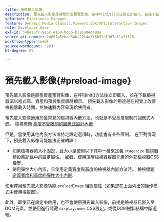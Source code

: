```yaml
---
title: 預先載入影像
description: 預先載入影像是靜態資產預覽影像，在呼叫init()方法後立即載入，並在下載檢視器SDK程式庫、資產和預設集資訊時顯示。 預先載入影像的用途是在視覺上改善檢視器載入時間，並快速將內容呈現給使用者。
solution: Experience Manager
feature: Dynamic Media Classic,Viewers,SDK/API,Interactive Images
role: Developer,User
exl-id: 54bea5fc-916c-4a58-bc06-b726884d488a
source-git-commit: 24667a5ebab54ba22c4a3f6b52d19d7a31a93576
workflow-type: tm+mt
source-wordcount: '263'
ht-degree: 0%

---
```


# 預先載入影像{#preload-image}

預先載入影像是靜態資產預覽影像，在呼叫init()方法後立即載入，並在下載檢視器SDK程式庫、資產和預設集資訊時顯示。 預先載入影像的用途是在視覺上改善檢視器載入時間，並快速將內容呈現給使用者。

預先載入影像適用於最常見的檢視器內嵌方法，也就是不受高度限制的回應式內嵌。 檢視標題 [高度不受限制的回應式設計內嵌](../../c-html5-aem-asset-viewers/c-html5-aem-interactive-images/c-html5-aem-interactive-images.md#section-6bb5d3c502544ad18a58eafe12a13435).

但是，當使用其他內嵌方法或特定設定選項時，功能會有某些限制。 在下列情況下，預先載入影像可能無法正確轉譯：

* 如果檢視器的大小固定，且大小是使用以下其中一種來定義 `stagesize` 檢視器預設集記錄中的設定屬性。 或者，使用頂層檢視器容器元素的外部檢視器CSS檔案。
* 使用彈性大小內嵌，且使用定義寬度與高度的檢視器內嵌方法時。 檢視標題 [定義寬度和高度的彈性大小內嵌](../../c-html5-aem-asset-viewers/c-html5-aem-interactive-images/c-html5-aem-interactive-images.md#section-6bb5d3c502544ad18a58eafe12a13435).

使用停用預先載入影像功能 `preloadImage` 組態屬性（如果您在上面列出的操作模式中使用檢視器）。

此外，即使已在設定中啟用，也不會使用預先載入影像，前提是檢視器已嵌入至DOM元素，並使用進行隱藏 `display:none` CSS設定，或從DOM樹狀結構中斷連結。
